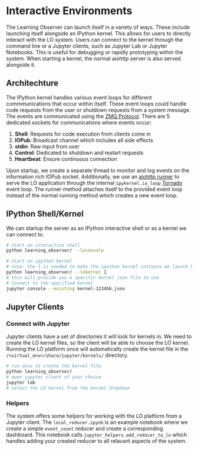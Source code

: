 # Interactive Environments

The Learning Observer can launch itself in a variety of ways.
These include launching itself alongside an IPython kernel.
This allows for users to directly interact with the LO system.
Users can connect to the kernel through the command line or a Jupyter clients, such as Jupyter Lab or Jupyter Notebooks.
This is useful for debugging or rapidly prototyping within the system.
When starting a kernel, the normal aiohttp server is also served alongside it.

## Architechture

The IPython kernel handles various event loops for different commmunications that occur within itself.
These event loops could handle code requests from the user or shutdown requests from a system message.
The events are communicated using the [ZMQ Protocol](https://zeromq.org/).
There are 5 dedicated sockets for communications where events occur:

1. **Shell**: Requests for code execution from clients come in
1. **IOPub**: Broadcast channel which includes all side effects
1. **stdin**: Raw input from user
1. **Control**: Dedicated to shutdown and restart requests
1. **Heartbeat**: Ensure continuous connection

Upon startup, we create a separate thread to monitor and log events on the information rich IOPub socket.
Additionally, we use an [aiohttp runner](https://docs.aiohttp.org/en/stable/web_reference.html#running-applications) to serve the LO application through the internal `ipykernel.io_loop` [Tornado](https://www.tornadoweb.org/en/stable/) event loop.
The runner method attaches itself to the provided event loop instead of the normal running method which creates a new event loop.

## IPython Shell/Kernel

We can startup the server as an IPython interactive shell or as a kernel we can connect to.

```bash
# Start an interactive shell
python learning_observer/ --loconsole

# Start an ipython kernel
# note: the 1 is needed to make the ipython kernel instance we launch happy
python learning_observer/ --lokernel 1
# this will provide you a specific kernel json file to use
# Connect to the specified kernel
jupyter console --existing kernel-123456.json
```

## Jupyter Clients

### Connect with Jupyter

Jupyter clients have a set of directories it will look for kernels in.
We need to create the LO kernel files, so the client will be able to choose the LO kernel.
Running the LO platform once will automatically create the kernel file in the `/<virtual_env>/share/jupyter/kernels/` directory.

```bash
# run once to create the kernel file
python learning_observer/
# open jupyter client of your choice
jupyter lab
# select the LO kernel from the kernel dropdown
```

### Helpers

The system offers some helpers for working with the LO platform from a Jupyter client.
The `local_reducer.ipynb` is an example notebook where we create a simple `event_count` reducer and create a corresponding dashboard.
This notebook calls `jupyter_helpers.add_reducer_to_lo` which handles adding your created reducer to all relavant aspects of the system.
